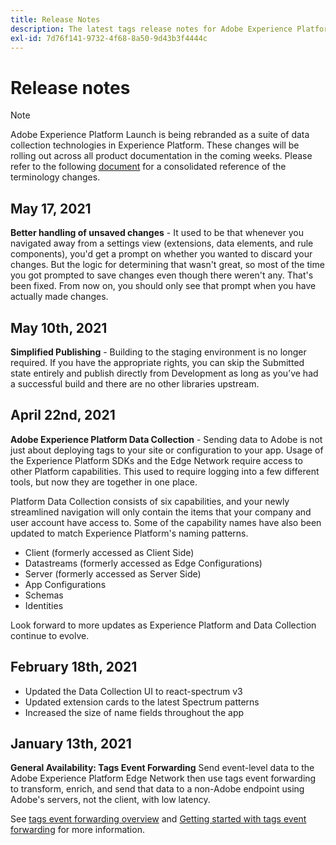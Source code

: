 ```yaml
---
title: Release Notes
description: The latest tags release notes for Adobe Experience Platform.
exl-id: 7d76f141-9732-4f68-8a50-9d43b3f4444c
---
```

# Release notes

>[!NOTE]
>
>Adobe Experience Platform Launch is being rebranded as a suite of data collection technologies in Experience Platform. These changes will be rolling out across all product documentation in the coming weeks. Please refer to the following [document](../launch-term-updates.md) for a consolidated reference of the terminology changes.

## May 17, 2021

**Better handling of unsaved changes** - It used to be that whenever you navigated away from a settings view (extensions, data elements, and rule components), you'd get a prompt on whether you wanted to discard your changes. But the logic for determining that wasn't great, so most of the time you got prompted to save changes even though there weren't any.  That's been fixed.  From now on, you should only see that prompt when you have actually made changes.

## May 10th, 2021

**Simplified Publishing** - Building to the staging environment is no longer required.  If you have the appropriate rights, you can skip the Submitted state entirely and publish directly from Development as long as you’ve had a successful build and there are no other libraries upstream.

## April 22nd, 2021

**Adobe Experience Platform Data Collection** - Sending data to Adobe is not just about deploying tags to your site or configuration to your app.  Usage of the Experience Platform SDKs and the Edge Network require access to other Platform capabilities.  This used to require logging into a few different tools, but now they are together in one place.

Platform Data Collection consists of six capabilities, and your newly streamlined navigation will only contain the items that your company and user account have access to.  Some of the capability names have also been updated to match Experience Platform's naming patterns.

* Client (formerly accessed as Client Side)
* Datastreams (formerly accessed as Edge Configurations)
* Server (formerly accessed as Server Side)
* App Configurations
* Schemas
* Identities

Look forward to more updates as Experience Platform and Data Collection continue to evolve.

## February 18th, 2021

* Updated the Data Collection UI to react-spectrum v3
* Updated extension cards to the latest Spectrum patterns
* Increased the size of name fields throughout the app

## January 13th, 2021

**General Availability: Tags Event Forwarding** Send event-level data to the Adobe Experience Platform Edge Network then use tags event forwarding to transform, enrich, and send that data to a non-Adobe endpoint using Adobe's servers, not the client, with low latency.

See [tags event forwarding overview](https://experienceleague.adobe.com/docs/launch/using/server-side-info/server-side-overview.html?lang=en#server-side-info) and [Getting started with tags event forwarding](https://experienceleague.adobe.com/docs/launch/using/server-side-info/server-side-getting-started.html?lang=en#server-side-info) for more information.
